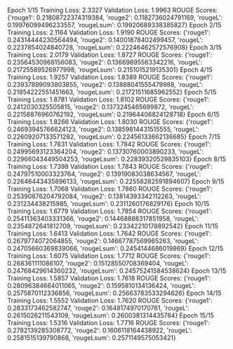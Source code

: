 Epoch 1/15
Training Loss: 2.3327
Validation Loss: 1.9963
ROUGE Scores: {'rouge1': 0.21808722374319384, 'rouge2': 0.1182736024791169, 'rougeL': 0.19976099496233557, 'rougeLsum': 0.19920689338385827}
Epoch 2/15
Training Loss: 2.1164
Validation Loss: 1.9190
ROUGE Scores: {'rouge1': 0.24314444230564494, 'rouge2': 0.14001878402499457, 'rougeL': 0.2237854024840728, 'rougeLsum': 0.22246462572576908}
Epoch 3/15
Training Loss: 2.0179
Validation Loss: 1.8727
ROUGE Scores: {'rouge1': 0.23564530968156083, 'rouge2': 0.13669895563342216, 'rougeL': 0.21725589526977998, 'rougeLsum': 0.2151015219135301}
Epoch 4/15
Training Loss: 1.9257
Validation Loss: 1.8389
ROUGE Scores: {'rouge1': 0.23937899093803855, 'rouge2': 0.13888041555479988, 'rougeL': 0.21854222551451663, 'rougeLsum': 0.21721511685962552}
Epoch 5/15
Training Loss: 1.8781
Validation Loss: 1.8102
ROUGE Scores: {'rouge1': 0.2412030325505815, 'rouge2': 0.1373245465699872, 'rougeL': 0.22158876960762192, 'rougeLsum': 0.21964406824128718}
Epoch 6/15
Training Loss: 1.8266
Validation Loss: 1.8030
ROUGE Scores: {'rouge1': 0.24693945766624123, 'rouge2': 0.13859814431515555, 'rougeL': 0.22609207133571282, 'rougeLsum': 0.22456133662136685}
Epoch 7/15
Training Loss: 1.7831
Validation Loss: 1.7842
ROUGE Scores: {'rouge1': 0.24995693123364204, 'rouge2': 0.13730760003890233, 'rougeL': 0.22966043449504253, 'rougeLsum': 0.22839320529835103}
Epoch 8/15
Training Loss: 1.7398
Validation Loss: 1.7843
ROUGE Scores: {'rouge1': 0.24797510003323764, 'rouge2': 0.13919083038634567, 'rougeL': 0.22646443435896133, 'rougeLsum': 0.22558282591894607}
Epoch 9/15
Training Loss: 1.7068
Validation Loss: 1.7860
ROUGE Scores: {'rouge1': 0.25390876204792084, 'rouge2': 0.13814393342112263, 'rougeL': 0.231234438215985, 'rougeLsum': 0.2311260176829176}
Epoch 10/15
Training Loss: 1.6779
Validation Loss: 1.7854
ROUGE Scores: {'rouge1': 0.25411363403331366, 'rouge2': 0.14468888317851958, 'rougeL': 0.2354872641812709, 'rougeLsum': 0.23342210178892542}
Epoch 11/15
Training Loss: 1.6413
Validation Loss: 1.7642
ROUGE Scores: {'rouge1': 0.2679774072064855, 'rouge2': 0.14667787569965263, 'rougeL': 0.24705660369839066, 'rougeLsum': 0.2454144686019869}
Epoch 12/15
Training Loss: 1.6075
Validation Loss: 1.7712
ROUGE Scores: {'rouge1': 0.268361111086107, 'rouge2': 0.15128550708369404, 'rougeL': 0.24768429614360232, 'rougeLsum': 0.24575241584538624}
Epoch 13/15
Training Loss: 1.5857
Validation Loss: 1.7618
ROUGE Scores: {'rouge1': 0.28096384664011065, 'rouge2': 0.1595810134136424, 'rougeL': 0.2575870112336856, 'rougeLsum': 0.25663783533294626}
Epoch 14/15
Training Loss: 1.5552
Validation Loss: 1.7620
ROUGE Scores: {'rouge1': 0.2833173462582747, 'rouge2': 0.1648174970170761, 'rougeL': 0.2615026211543109, 'rougeLsum': 0.2600381314435784}
Epoch 15/15
Training Loss: 1.5316
Validation Loss: 1.7716
ROUGE Scores: {'rouge1': 0.2782139285308772, 'rouge2': 0.1606118164438922, 'rougeL': 0.2581515139790868, 'rougeLsum': 0.2571149575053421}